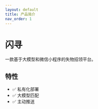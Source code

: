 ```yaml
---
layout: default
title: 产品简介
nav_order: 1
---
```


# 闪寻

一款基于大模型和微信小程序的失物招领平台。

## 特性
- ✅ 私有化部署
- ✅ 大模型匹配
- ✅ 主动推送
